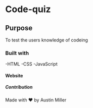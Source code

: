 # Code-quiz

## Purpose 
To test the users knowledge of codeing 

### Built with 
-HTML
-CSS
-JavaScript 

#### Website 

##### Contribution 
Made with ❤️ by Austin Miller
